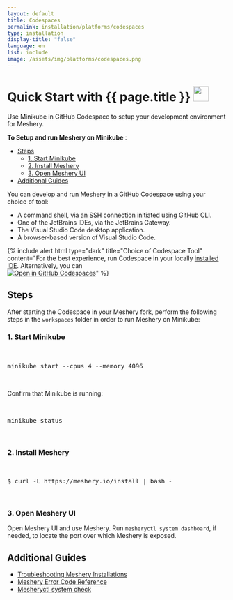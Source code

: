 ```yaml
---
layout: default
title: Codespaces
permalink: installation/platforms/codespaces
type: installation
display-title: "false"
language: en
list: include
image: /assets/img/platforms/codespaces.png
---
```


<h1>Quick Start with {{ page.title }} <img src="{{ page.image }}" style="width:35px;height:35px;" /></h1>

Use Minikube in GitHub Codespace to setup your development environment for Meshery.

**To Setup and run Meshery on Minikube** :

- [Steps](#steps)
  - [1. Start Minikube](#1-start-minikube)
  - [2. Install Meshery](#2-install-meshery)
  - [3. Open Meshery UI](#3-open-meshery-ui)
- [Additional Guides](#additional-guides)

You can develop and run Meshery in a GitHub Codespace using your choice of tool:

- A command shell, via an SSH connection initiated using GitHub CLI.
- One of the JetBrains IDEs, via the JetBrains Gateway.
- The Visual Studio Code desktop application.
- A browser-based version of Visual Studio Code.

{% include alert.html type="dark" title="Choice of Codespace Tool" content="For the best experience, run Codespace in your locally <a href='https://docs.github.com/en/codespaces/developing-in-codespaces/developing-in-a-codespace'>installed IDE</a>. Alternatively, you can <br /><a href='https://github.com/codespaces/new?hide_repo_select=true&ref=master&repo=157554479&machine=premiumLinux'><img alt='Open in GitHub Codespaces' src='https://github.com/codespaces/badge.svg' /></a>" %}

## Steps

After starting the Codespace in your Meshery fork, perform the following steps in the `workspaces` folder in order to run Meshery on Minikube:

### 1. Start Minikube

 <pre class="codeblock-pre"><div class="codeblock">
 <div class="clipboardjs">minikube start --cpus 4 --memory 4096</div></div>
 </pre>

Confirm that Minikube is running:

<pre class="codeblock-pre"><div class="codeblock">
 <div class="clipboardjs">minikube status</div></div>
 </pre>

### 2. Install Meshery

<pre class="codeblock-pre"><div class="codeblock">
 <div class="clipboardjs">$ curl -L https://meshery.io/install | bash -</div></div>
 </pre>

### 3. Open Meshery UI
Open Meshery UI and use Meshery. Run `mesheryctl system dashboard`, if needed, to locate the port over which Meshery is exposed.

## Additional Guides

<div class="section">
    <ul>
        <li><a href="{{ site.baseurl }}/guides/troubleshooting/installation">Troubleshooting Meshery Installations</a></li>
        <li><a href="{{ site.baseurl }}/reference/error-codes">Meshery Error Code Reference</a></li>
        <li><a href="{{ site.baseurl }}/reference/mesheryctl/system/check">Mesheryctl system check</a></li> 
    </ul>
</div>
<script src="/assets/js/terminal.js" data-termynal-container="#termynal0|#termynal1|#termynal2"></script>